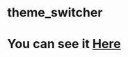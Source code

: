 # theme_switcher
# You can see it <a href="hartye.github.io/theme_switcher" target="_blank">Here</a>
